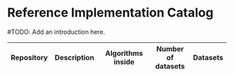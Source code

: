 # Reference Implementation Catalog

#TODO: Add an introduction here.

| Repository | Description | Algorithms inside   | Number of<br>datasets | Datasets |
| ---------  | ----------- | ------------------- | --------------------- | -------- |





